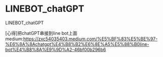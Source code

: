 # LINEBOT_chatGPT
LINEBOT_chatGPT

[心得]把chatGPT串接到line bot上面
medium:https://zxc54035403.medium.com/%E5%BF%83%E5%BE%97-%E6%8A%8Achatgpt%E4%B8%B2%E6%8E%A5%E5%88%B0line-bot%E4%B8%8A%E9%9D%A2-46bf00b296b6
